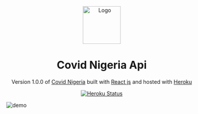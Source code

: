 <div align="center">
  <img alt="Logo" src="https://rawcdn.githack.com/OgunwoleOluwatobi/Covid-Nigeria/91cfacebb26ddce23c9aaabe8f19fbf81a105691/client/src/images/logo.png" width="100" />
</div>
<h1 align="center">
  Covid Nigeria Api
</h1>
<p align="center">
  Version 1.0.0 of <a href="https://www.covidnigeria.ga" target="_blank">Covid Nigeria</a> built with <a href="https://www.reactjs.org/" target="_blank">React js</a> and hosted with <a href="https://www.heroku.com/" target="_blank">Heroku</a>
</p>
<p align="center">
  <a href="https://dashboard.heroku.com/apps/covid-nigeria-api/deploy/github" target="_blank">
    <img src="https://heroku-badge.herokuapp.com/?app=covid-nigeria-api" alt="Heroku Status" />
  </a>
</p>

![demo](https://rawcdn.githack.com/OgunwoleOluwatobi/Covid-Nigeria/91cfacebb26ddce23c9aaabe8f19fbf81a105691/client/src/images/demo.png)
